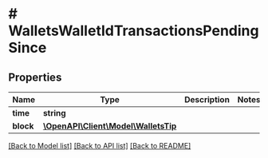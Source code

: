 # # WalletsWalletIdTransactionsPendingSince

## Properties

Name | Type | Description | Notes
------------ | ------------- | ------------- | -------------
**time** | **string** |  | 
**block** | [**\OpenAPI\Client\Model\WalletsTip**](WalletsTip.md) |  | 

[[Back to Model list]](../../README.md#documentation-for-models) [[Back to API list]](../../README.md#documentation-for-api-endpoints) [[Back to README]](../../README.md)


